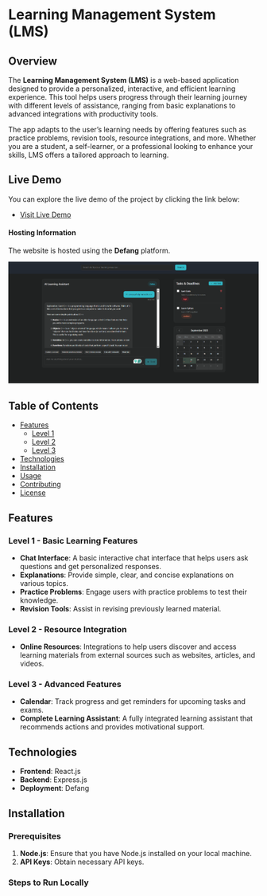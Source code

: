 # Learning Management System (LMS)

## Overview

The **Learning Management System (LMS)** is a web-based application designed to provide a personalized, interactive, and efficient learning experience. This tool helps users progress through their learning journey with different levels of assistance, ranging from basic explanations to advanced integrations with productivity tools. 

The app adapts to the user’s learning needs by offering features such as practice problems, revision tools, resource integrations, and more. Whether you are a student, a self-learner, or a professional looking to enhance your skills, LMS offers a tailored approach to learning.

## Live Demo

You can explore the live demo of the project by clicking the link below:

- [Visit Live Demo](https://tj2noyhdmenib-frontend--80.prod1b.defang.dev/)

#### Hosting Information

The website is hosted using the **Defang** platform.

![Project Screenshot](images/sample.png)


## Table of Contents

- [Features](#features)
  - [Level 1](#level-1)
  - [Level 2](#level-2)
  - [Level 3](#level-3)
- [Technologies](#technologies)
- [Installation](#installation)
- [Usage](#usage)
- [Contributing](#contributing)
- [License](#license)

## Features

### Level 1 - Basic Learning Features
- **Chat Interface**: A basic interactive chat interface that helps users ask questions and get personalized responses.
- **Explanations**: Provide simple, clear, and concise explanations on various topics.
- **Practice Problems**: Engage users with practice problems to test their knowledge.
- **Revision Tools**: Assist in revising previously learned material.

### Level 2 - Resource Integration
- **Online Resources**: Integrations to help users discover and access learning materials from external sources such as websites, articles, and videos.

### Level 3 - Advanced Features
- **Calendar**: Track progress and get reminders for upcoming tasks and exams.
- **Complete Learning Assistant**: A fully integrated learning assistant that recommends actions and provides motivational support.

## Technologies

- **Frontend**: React.js
- **Backend**: Express.js
- **Deployment**: Defang

## Installation

### Prerequisites

1. **Node.js**: Ensure that you have Node.js installed on your local machine.
2. **API Keys**: Obtain necessary API keys.

### Steps to Run Locally

